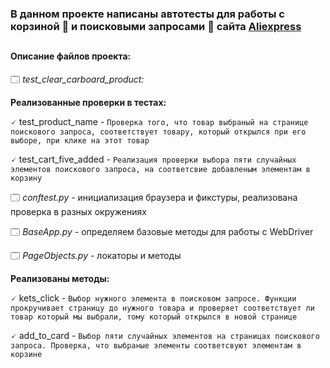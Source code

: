 <h3>В данном проекте написаны автотесты  для работы с корзиной 🛒 и поисковыми запросами 🔎 сайта  <a href="https://aliexpress.ru/">Aliexpress</a></h3>

## <h4>Описание файлов проекта:</h4>

🗔 *test_clear_carboard_product:*

**Реализованные проверки в тестах:** 

🗸 test_product_name - ```Проверка того, что товар выбраный на странице поискового запроса, соответствует товару, который открылся при его выборе, при клике на этот товар```

🗸 test_cart_five_added - ```Реализация проверки выбора пяти случайных элементов поискового запроса, на соответсвие добавленым элементам в корзину```

🗔 *conftest.py* - инициализация браузера и фикстуры, реализована проверка в разных окружениях

🗔 *BaseApp.py* - определяем базовые методы для работы с WebDriver

🗔 *PageObjects.py* - локаторы и методы 

**Реализованы методы:** 

🗸 kets_click - ```Выбор нужного элемента в поисковом запросе. Функции прокручивает страницу до нужного товара и проверяет соответствует ли товар который мы выбрали, тому который открылся в новой странице ```

🗸 add_to_card - ```Выбор пяти случайных элементов на страницах поискового запроса. Проверка, что выбраные элементы соответсвуют элементам в корзине```
